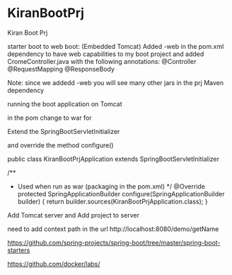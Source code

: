 # KiranBootPrj
Kiran Boot Prj

starter boot to web boot: (Embedded Tomcat)
Added -web in the pom.xml dependency to have web capabilities to my boot project
and added CromeController.java with the following annotations:
@Controller
@RequestMapping
@ResponseBody

Note: since we addedd -web you will see many other jars in the prj Maven dependency




running the boot application on Tomcat

in the pom change to war for <packaging>

Extend the SpringBootServletInitializer

and override the method configure()

public class KiranBootPrjApplication extends SpringBootServletInitializer

/**
 *  Used when run as war (packaging in the pom.xml)
 */
@Override
protected SpringApplicationBuilder configure(SpringApplicationBuilder builder) {
  return builder.sources(KiranBootPrjApplication.class);
}

Add Tomcat server and Add project to server

need to add context path in the url
http://localhost:8080/demo/getName


https://github.com/spring-projects/spring-boot/tree/master/spring-boot-starters


https://github.com/docker/labs/
